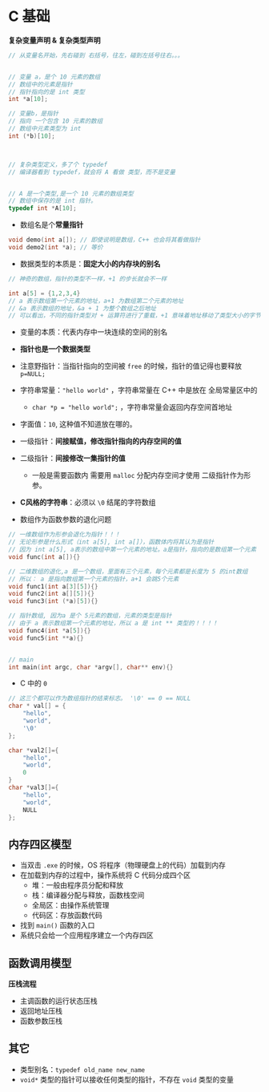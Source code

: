 # C 基础



**复杂变量声明 & 复杂类型声明**

```c++
// 从变量名开始，先右碰到 右括号，往左，碰到左括号往右。。。


// 变量 a，是个 10 元素的数组
// 数组中的元素是指针
// 指针指向的是 int 类型
int *a[10];

// 变量b，是指针
// 指向 一个包含 10 元素的数组
// 数组中元素类型为 int
int (*b)[10];



// 复杂类型定义，多了个 typedef
// 编译器看到 typedef，就会将 A 看做 类型，而不是变量


// A 是一个类型,是一个 10 元素的数组类型
// 数组中保存的是 int 指针。
typedef int *A[10];
```







* 数组名是个**常量指针**

```c++
void demo(int a[]); // 即使说明是数组，C++ 也会将其看做指针
void demo2(int *a); // 等价
```

* 数据类型的本质是：**固定大小的内存块的别名**

```c++
// 神奇的数组，指针的类型不一样，+1 的步长就会不一样

int a[5] = {1,2,3,4}
// a 表示数组第一个元素的地址，a+1 为数组第二个元素的地址
// &a 表示数组的地址，&a + 1 为整个数组之后地址
// 可以看出，不同的指针类型对 + 运算符进行了重载，+1 意味着地址移动了类型大小的字节
```

* 变量的本质：代表内存中一块连续的空间的别名
* **指针也是一个数据类型**
* 注意野指针：当指针指向的空间被 `free` 的时候，指针的值记得也要释放 `p=NULL;`
* 字符串常量：`"hello world"` ，字符串常量在 C++ 中是放在 全局常量区中的
  * `char *p = "hello world";` ，字符串常量会返回内存空间首地址
* 字面值：`10`, 这种值不知道放在哪的。
* 一级指针：**间接赋值，修改指针指向的内存空间的值**
* 二级指针：**间接修改一集指针的值**
  * 一般是需要函数内 需要用 `malloc` 分配内存空间才使用 二级指针作为形参。
* **C风格的字符串**：必须以 `\0` 结尾的字符数组



* 数组作为函数参数的退化问题

```c++
// 一维数组作为形参会退化为指针！！！
// 无论形参是什么形式（int a[5], int a[]），函数体内将其认为是指针
// 因为 int a[5], a表示的数组中第一个元素的地址。a是指针，指向的是数组第一个元素
void func(int a[]){}

// 二维数组的退化,a 是一个数组，里面有三个元素，每个元素都是长度为 5 的int数组
// 所以： a 是指向数组第一个元素的指针，a+1 会跳5个元素
void func1(int a[3][5]){}
void func2(int a[][5]){}
void func3(int (*a)[5]){}

// 指针数组, 因为a 是个 5元素的数组，元素的类型是指针
// 由于 a 表示数组第一个元素的地址，所以 a 是 int ** 类型的！！！！
void func4(int *a[5]){}
void func5(int **a){}


// main
int main(int argc, char *argv[], char** env){}
```

* C 中的 `0`

```c++
// 这三个都可以作为数组指针的结束标志。 '\0' == 0 == NULL
char * val[] = {
    "hello",
    "world",
    '\0'
};

char *val2[]={
    "hello",
    "world",
    0
}
char *val3[]={
    "hello",
    "world",
    NULL
};
```





## 内存四区模型

* 当双击 `.exe` 的时候，OS 将程序（物理硬盘上的代码）加载到内存
* 在加载到内存的过程中，操作系统将 C 代码分成四个区
  * 堆：一般由程序员分配和释放
  * 栈：编译器分配与释放，函数栈空间
  * 全局区：由操作系统管理
  * 代码区：存放函数代码
*  找到 `main()` 函数的入口
* 系统只会给一个应用程序建立一个内存四区



## 函数调用模型

**压栈流程**

* 主调函数的运行状态压栈
* 返回地址压栈
* 函数参数压栈



## 其它

* 类型别名：`typedef old_name new_name`
* `void*` 类型的指针可以接收任何类型的指针，不存在 `void` 类型的变量